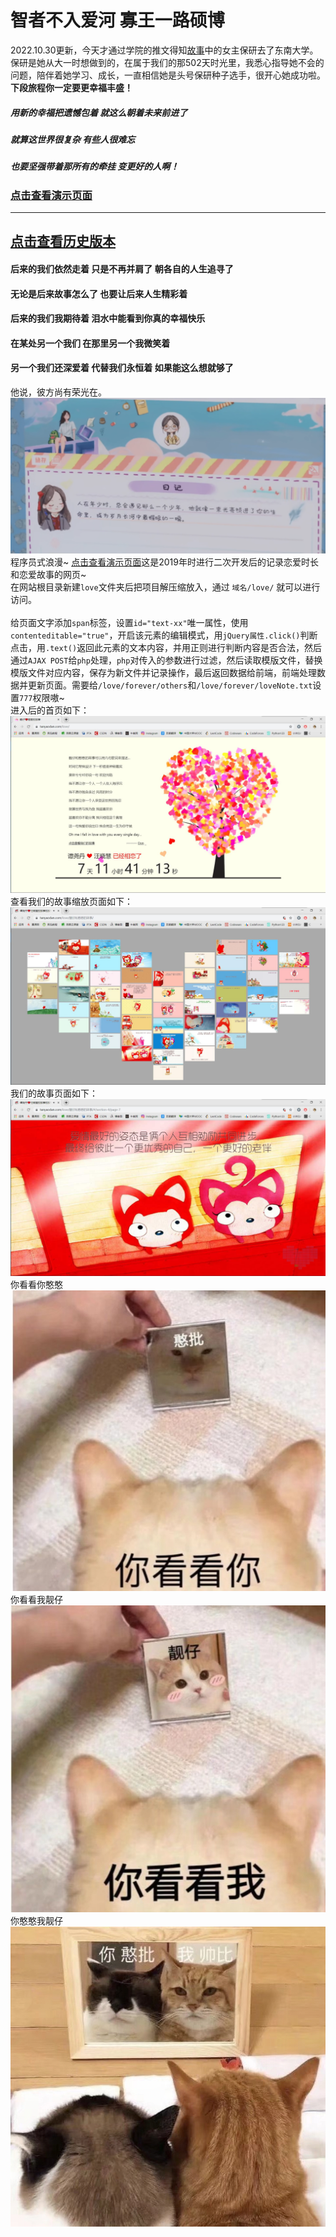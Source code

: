 

# 智者不入爱河 寡王一路硕博

2022.10.30更新，今天才通过学院的推文得知[故事](https://tanyaodan.com/love/demo.html)中的女主保研去了东南大学。保研是她从大一时想做到的，在属于我们的那502天时光里，我悉心指导她不会的问题，陪伴着她学习、成长，一直相信她是头号保研种子选手，很开心她成功啦。**下段旅程你一定要更幸福丰盛！**
##### 用新的幸福把遗憾包着 就这么朝着未来前进了
##### 就算这世界很复杂 有些人很难忘
##### 也要坚强带着那所有的牵挂 变更好的人啊！

### <a href="https://tanyaodan.com/love/" target="_blank">点击查看演示页面</a>

------

## <a href="https://tanyaodan.com/love/demo.html" target="_blank">点击查看历史版本</a>

#### 后来的我们依然走着 只是不再并肩了 朝各自的人生追寻了

#### 无论是后来故事怎么了 也要让后来人生精彩着

#### 后来的我们我期待着 泪水中能看到你真的幸福快乐

#### 在某处另一个我们 在那里另一个我微笑着

#### 另一个我们还深爱着 代替我们永恒着 如果能这么想就够了
他说，彼方尚有荣光在。<br>
![](/img/light.png)
程序员式浪漫~ <a href="https://tanyaodan.com/love/demo.html" target="_blank">点击查看演示页面</a>这是2019年时进行二次开发后的记录恋爱时长和恋爱故事的网页~<br>
在网站根目录新建`love`文件夹后把项目解压缩放入，通过 `域名/love/` 就可以进行访问。<br><br>
给页面文字添加`span`标签，设置`id="text-xx"`唯一属性，使用`contenteditable="true"`，开启该元素的编辑模式，用`jQuery属性.click()`判断点击，用`.text()`返回此元素的文本内容，并用正则进行判断内容是否合法，然后通过`AJAX POST`给`php`处理，`php`对传入的参数进行过滤，然后读取模版文件，替换模版文件对应内容，保存为新文件并记录操作，最后返回数据给前端，前端处理数据并更新页面。需要给`/love/forever/others`和`/love/forever/loveNote.txt`设置`777`权限嗷~<br>
进入后的首页如下：<br>
![恋爱树首页](/img/love.jpg)<br>
查看我们的故事缩放页面如下：<br>
![我们的故事缩放页面](/img/heart.jpg)<br>
我们的故事页面如下：<br>
![我们的故事中的页面](/img/story.jpg)<br>
你看看你憨憨<br>
![你看看你憨批](/img/憨批.jpg)<br>
你看看我靓仔<br>
![你看看我靓仔](/img/靓仔.jpg)<br>
你憨憨我靓仔<br>
![你憨憨我靓仔](/img/靓仔和憨憨.jpg)<br>



